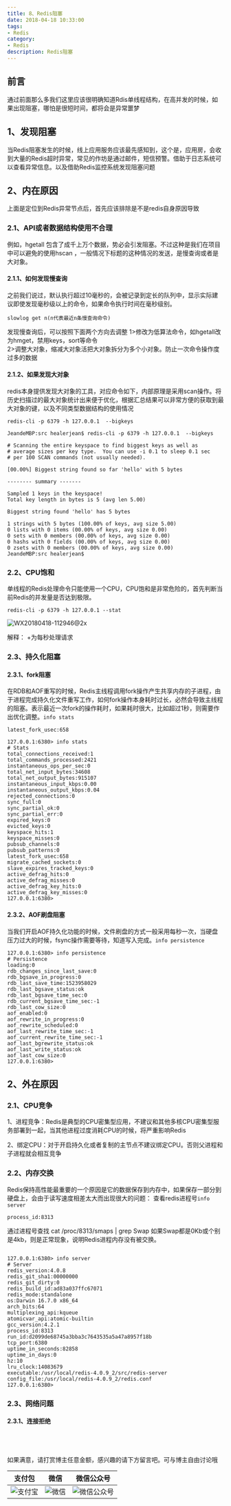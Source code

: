```yaml
---
title: 8、Redis阻塞
date: 2018-04-18 10:33:00
tags: 
- Redis
category: 
- Redis
description: Redis阻塞
---
```

<!-- image url 
https://raw.githubusercontent.com/HealerJean123/HealerJean123.github.io/master/blogImages
　　首行缩进
<font color="red">  </font>
-->

## 前言

通过前面那么多我们这里应该很明确知道Rdis单线程结构，在高并发的时候，如果出现阻塞，哪怕是很短时间，都将会是异常噩梦


## 1、发现阻塞

当Redis阻塞发生的时候，线上应用服务应该最先感知到，这个是，应用房，会收到大量的Redis超时异常，常见的作坊是通过邮件，短信预警。借助于日志系统可以查看异常信息。以及借助Redis监控系统发现阻塞问题

## 2、内在原因

上面是定位到Redis异常节点后，首先应该排除是不是redis自身原因导致

### 2.1、API或者数据结构使用不合理

例如，hgetall 包含了成千上万个数据，势必会引发阻塞。不过这种是我们在项目中可以避免的使用hscan ，一般情况下标题的这种情况的发送，是慢查询或者是大对象。

#### 2.1.1、如何发现慢查询

之前我们说过，默认执行超过10毫秒的，会被记录到定长的队列中，显示实际建议即使发现毫秒级以上的命令，如果命令执行时间在毫秒级别。

```
slowlog get n(n代表最近n条慢查询命令) 
```

发现慢查询后，可以按照下面两个方向去调整
1>修改为低算法命令，如hgetall改为hmget，禁用keys，sort等命令<br/>
2>调整大对象，缩减大对象活把大对象拆分为多个小对象。防止一次命令操作度过多的数据


#### 2.1.2、如果发现大对象

redis本身提供发现大对象的工具，对应命令如下，内部原理是采用scan操作。将历史扫描过的最大对象统计出来便于优化，根据汇总结果可以非常方便的获取到最大对象的键，以及不同类型数据结构的使用情况

```
redis-cli -p 6379 -h 127.0.0.1  --bigkeys
```

```
JeandeMBP:src healerjean$ redis-cli -p 6379 -h 127.0.0.1  --bigkeys

# Scanning the entire keyspace to find biggest keys as well as
# average sizes per key type.  You can use -i 0.1 to sleep 0.1 sec
# per 100 SCAN commands (not usually needed).

[00.00%] Biggest string found so far 'hello' with 5 bytes

-------- summary -------

Sampled 1 keys in the keyspace!
Total key length in bytes is 5 (avg len 5.00)

Biggest string found 'hello' has 5 bytes

1 strings with 5 bytes (100.00% of keys, avg size 5.00)
0 lists with 0 items (00.00% of keys, avg size 0.00)
0 sets with 0 members (00.00% of keys, avg size 0.00)
0 hashs with 0 fields (00.00% of keys, avg size 0.00)
0 zsets with 0 members (00.00% of keys, avg size 0.00)
JeandeMBP:src healerjean$ 
```


### 2.2、CPU饱和

单线程的Redis处理命令只能使用一个CPU，CPU饱和是非常危险的，首先判断当前Redis的并发量是否达到极限。


```
redis-cli -p 6379 -h 127.0.0.1 --stat
```

![WX20180418-112946@2x](https://raw.githubusercontent.com/HealerJean123/HealerJean123.github.io/master/blogImages/WX20180418-112946@2x.png)

解释：
+为每秒处理请求 


### 2.3、持久化阻塞

#### 2.3.1、fork阻塞

在RDB和AOF重写的时候，Redis主线程调用fork操作产生共享内存的子进程，由于进程完成持久化文件重写工作，如何fork操作本身耗时过长，必然会导致主线程的阻塞。表示最近一次fork的操作耗时，如果耗时很大，比如超过1秒，则需要作出优化调整。`info stats`

```
latest_fork_usec:658
```

```
127.0.0.1:6380> info stats
# Stats
total_connections_received:1
total_commands_processed:2421
instantaneous_ops_per_sec:0
total_net_input_bytes:34608
total_net_output_bytes:915107
instantaneous_input_kbps:0.00
instantaneous_output_kbps:0.04
rejected_connections:0
sync_full:0
sync_partial_ok:0
sync_partial_err:0
expired_keys:0
evicted_keys:0
keyspace_hits:1
keyspace_misses:0
pubsub_channels:0
pubsub_patterns:0
latest_fork_usec:658
migrate_cached_sockets:0
slave_expires_tracked_keys:0
active_defrag_hits:0
active_defrag_misses:0
active_defrag_key_hits:0
active_defrag_key_misses:0
127.0.0.1:6380> 

```


#### 2.3.2、AOF刷盘阻塞

当我们开启AOF持久化功能的时候，文件刷盘的方式一般采用每秒一次，当硬盘压力过大的时候，fsync操作需要等待，知道写入完成。`info persistence`

```
127.0.0.1:6380> info persistence
# Persistence
loading:0
rdb_changes_since_last_save:0
rdb_bgsave_in_progress:0
rdb_last_save_time:1523958029
rdb_last_bgsave_status:ok
rdb_last_bgsave_time_sec:0
rdb_current_bgsave_time_sec:-1
rdb_last_cow_size:0
aof_enabled:0
aof_rewrite_in_progress:0
aof_rewrite_scheduled:0
aof_last_rewrite_time_sec:-1
aof_current_rewrite_time_sec:-1
aof_last_bgrewrite_status:ok
aof_last_write_status:ok
aof_last_cow_size:0
127.0.0.1:6380> 

```


## 2、外在原因
### 2.1、CPU竞争
1、进程竞争：Redis是典型的CPU密集型应用，不建议和其他多核CPU密集型服务部署到一起，当其他进程过度消耗CPU的时候，将严重影响Redis

2、绑定CPU：对于开启持久化或者复制的主节点不建议绑定CPU。否则父进程和子进程就会相互竞争

### 2.2、内存交换
Redis保持高性能最重要的一个原因是它的数据保存到内存中，如果保存一部分到硬盘上，会由于读写速度相差太大而出现很大的问题：
查看redis进程号`info server`


```
process_id:8313
```

通过进程号查找 cat /proc/8313/smaps | grep Swap
如果Swap都是0Kb或个别是4kb，则是正常现象，说明Redis进程内存没有被交换。


```

127.0.0.1:6380> info server
# Server
redis_version:4.0.8
redis_git_sha1:00000000
redis_git_dirty:0
redis_build_id:ad83a037ffc67071
redis_mode:standalone
os:Darwin 16.7.0 x86_64
arch_bits:64
multiplexing_api:kqueue
atomicvar_api:atomic-builtin
gcc_version:4.2.1
process_id:8313
run_id:d2099de68745a3bba3c7643535a5a47a8957f18b
tcp_port:6380
uptime_in_seconds:82858
uptime_in_days:0
hz:10
lru_clock:14083679
executable:/usr/local/redis-4.0.9_2/src/redis-server
config_file:/usr/local/redis-4.0.9_2/redis.conf
127.0.0.1:6380> 
```


### 2.3、网络问题
#### 2.3.1、连接拒绝





<br/><br/><br/>
如果满意，请打赏博主任意金额，感兴趣的请下方留言吧。可与博主自由讨论哦

|支付包 | 微信|微信公众号|
|:-------:|:-------:|:------:|
|![支付宝](https://raw.githubusercontent.com/HealerJean123/HealerJean123.github.io/master/assets/img/tctip/alpay.jpg) | ![微信](https://raw.githubusercontent.com/HealerJean123/HealerJean123.github.io/master/assets/img/tctip/weixin.jpg)|![微信公众号](https://raw.githubusercontent.com/HealerJean123/HealerJean123.github.io/master/assets/img/my/qrcode_for_gh_a23c07a2da9e_258.jpg)|




<!-- Gitalk 评论 start  -->

<link rel="stylesheet" href="https://unpkg.com/gitalk/dist/gitalk.css">
<script src="https://unpkg.com/gitalk@latest/dist/gitalk.min.js"></script> 
<div id="gitalk-container"></div>    
 <script type="text/javascript">
    var gitalk = new Gitalk({
		clientID: `1d164cd85549874d0e3a`,
		clientSecret: `527c3d223d1e6608953e835b547061037d140355`,
		repo: `HealerJean123.github.io`,
		owner: 'HealerJean123',
		admin: ['HealerJean123'],
		id: 'Ip2gonEKmcd6mZdw',
    });
    gitalk.render('gitalk-container');
</script> 

<!-- Gitalk end -->

